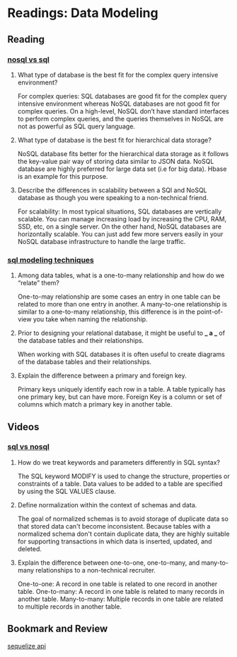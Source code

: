 # Readings: Data Modeling

## Reading

### [nosql vs sql](https://www.thegeekstuff.com/2014/01/sql-vs-nosql-db/?utm_source=tuicool)

1. What type of database is the best fit for the complex query intensive environment?

   For complex queries: SQL databases are good fit for the complex query intensive environment whereas NoSQL databases are not good fit for complex queries. On a high-level, NoSQL don’t have standard interfaces to perform complex queries, and the queries themselves in NoSQL are not as powerful as SQL query language.

2. What type of database is the best fit for hierarchical data storage?

   NoSQL database fits better for the hierarchical data storage as it follows the key-value pair way of storing data similar to JSON data. NoSQL database are highly preferred for large data set (i.e for big data). Hbase is an example for this purpose.

3. Describe the differences in scalability between a SQl and NoSQL database as though you were speaking to a non-technical friend.

   For scalability: In most typical situations, SQL databases are vertically scalable. You can manage increasing load by increasing the CPU, RAM, SSD, etc, on a single server. On the other hand, NoSQL databases are horizontally scalable. You can just add few more servers easily in your NoSQL database infrastructure to handle the large traffic.

### [sql modeling techniques](https://www.essentialsql.com/get-ready-to-learn-sql-7-simplified-data-modeling/)

1. Among data tables, what is a one-to-many relationship and how do we “relate” them?

   One-to-may relationship are some cases an entry in one table can be related to more than one entry in another. A many-to-one relationship is similar to a one-to-many relationship, this difference is in the point-of-view you take when naming the relationship.

2. Prior to designing your relational database, it might be useful to **_ a _** of the database tables and their relationships.

   When working with SQL databases it is often useful to create diagrams of the database tables and their relationships.

3. Explain the difference between a primary and foreign key.

   Primary keys uniquely identify each row in a table. A table typically has one primary key, but can have more. Foreign Key is a column or set of columns which match a primary key in another table.

## Videos

### [sql vs nosql](https://www.youtube.com/watch?v=ZS_kXvOeQ5Y)

1. How do we treat keywords and parameters differently in SQL syntax?

   The SQL keyword MODIFY is used to change the structure, properties or constraints of a table. Data values to be added to a table are specified by using the SQL VALUES clause.

2. Define normalization within the context of schemas and data.

   The goal of normalized schemas is to avoid storage of duplicate data so that stored data can't become inconsistent. Because tables with a normalized schema don't contain duplicate data, they are highly suitable for supporting transactions in which data is inserted, updated, and deleted.

3. Explain the difference between one-to-one, one-to-many, and many-to-many relationships to a non-technical recruiter.

   One-to-one: A record in one table is related to one record in another table. One-to-many: A record in one table is related to many records in another table. Many-to-many: Multiple records in one table are related to multiple records in another table.

## Bookmark and Review

[sequelize api](https://sequelize.org/master/)
